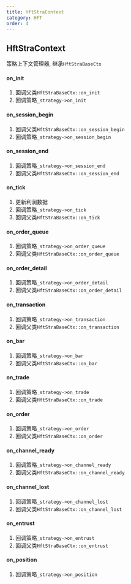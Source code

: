 ```yaml
---
title: HftStraContext
category: HFT
order: 4
---
```


## HftStraContext
策略上下文管理器, 继承`HftStraBaseCtx`

#### on_init
1. 回调父类`HftStraBaseCtx::on_init`
2. 回调策略`_strategy->on_init`

#### on_session_begin
1. 回调父类`HftStraBaseCtx::on_session_begin`
2. 回调策略`_strategy->on_session_begin`

#### on_session_end
1. 回调策略`_strategy->on_session_end`
2. 回调父类`HftStraBaseCtx::on_session_end`

#### on_tick
1. 更新利润数据
2. 回调策略`_strategy->on_tick`
3. 回调父类`HftStraBaseCtx::on_tick`

#### on_order_queue
1. 回调策略`_strategy->on_order_queue`
2. 回调父类`HftStraBaseCtx::on_order_queue`

#### on_order_detail
1. 回调策略`_strategy->on_order_detail`
2. 回调父类`HftStraBaseCtx::on_order_detail`

#### on_transaction
1. 回调策略`_strategy->on_transaction`
2. 回调父类`HftStraBaseCtx::on_transaction`

#### on_bar
1. 回调策略`_strategy->on_bar`
2. 回调父类`HftStraBaseCtx::on_bar`

#### on_trade
1. 回调策略`_strategy->on_trade`
2. 回调父类`HftStraBaseCtx::on_trade`

#### on_order
1. 回调策略`_strategy->on_order`
2. 回调父类`HftStraBaseCtx::on_order`


#### on_channel_ready
1. 回调策略`_strategy->on_channel_ready`
2. 回调父类`HftStraBaseCtx::on_channel_ready`

#### on_channel_lost
1. 回调策略`_strategy->on_channel_lost`
2. 回调父类`HftStraBaseCtx::on_channel_lost`

#### on_entrust
1. 回调策略`_strategy->on_entrust`
2. 回调父类`HftStraBaseCtx::on_entrust`

#### on_position
1. 回调策略`_strategy->on_position`

